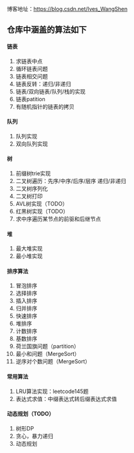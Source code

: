 博客地址：https://blog.csdn.net/Ives_WangShen

## 仓库中涵盖的算法如下
#### 链表
1. 求链表中点
2. 循环链表问题
3. 链表相交问题
4. 链表反转：递归/非递归
5. 链表/双向链表/队列/栈的实现
6. 链表patition
7. 有随机指针的链表的拷贝

#### 队列
1. 队列实现
2. 双向队列实现

#### 树
1. 前缀树trie实现
2. 二叉树遍历：先序/中序/后序/层序 递归/非递归
3. 二叉树序列化
4. 二叉树打印
5. AVL树实现（TODO）
6. 红黑树实现（TODO）
7. 求中序遍历某节点的前驱和后继节点

#### 堆
1. 最大堆实现
2. 最小堆实现

#### 排序算法
1. 冒泡排序
2. 选择排序
3. 插入排序
4. 归并排序
5. 快速排序
6. 堆排序
7. 计数排序
8. 基数排序
9. 荷兰国旗问题（partition）
10. 最小和问题（MergeSort）
11. 逆序对个数问题（MergeSort）

#### 常用算法
1. LRU算法实现：leetcode145题 
2. 表达式求值：中缀表达式转后缀表达式求值

#### 动态规划（TODO）
1. 树形DP
2. 贪心，暴力递归
3. 动态规划



